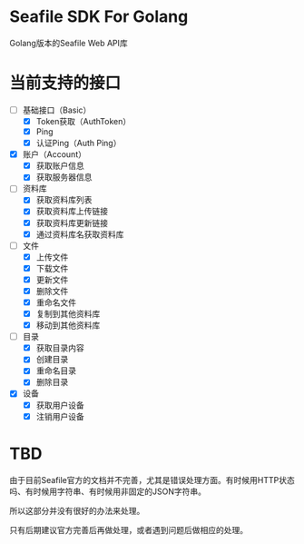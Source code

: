 # Seafile SDK For Golang
Golang版本的Seafile Web API库

# 当前支持的接口
- [ ] 基础接口（Basic）
  - [x] Token获取（AuthToken）
  - [x] Ping
  - [x] 认证Ping（Auth Ping）
- [x] 账户（Account）
  - [x] 获取账户信息
  - [x] 获取服务器信息
- [ ] 资料库
  - [x] 获取资料库列表
  - [x] 获取资料库上传链接
  - [x] 获取资料库更新链接
  - [x] 通过资料库名获取资料库
- [ ] 文件
  - [x] 上传文件
  - [x] 下载文件
  - [x] 更新文件
  - [x] 删除文件
  - [x] 重命名文件
  - [x] 复制到其他资料库 
  - [x] 移动到其他资料库 
- [ ] 目录
  - [x] 获取目录内容
  - [x] 创建目录
  - [x] 重命名目录
  - [x] 删除目录
- [x] 设备
  - [x] 获取用户设备
  - [x] 注销用户设备

# TBD
由于目前Seafile官方的文档并不完善，尤其是错误处理方面。有时候用HTTP状态吗、有时候用字符串、有时候用非固定的JSON字符串。

所以这部分并没有很好的办法来处理。

只有后期建议官方完善后再做处理，或者遇到问题后做相应的处理。
